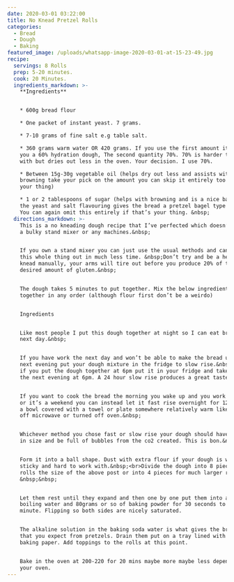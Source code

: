 ```yaml
---
date: 2020-03-01 03:22:00
title: No Knead Pretzel Rolls
categories:
  - Bread
  - Dough
  - Baking
featured_image: /uploads/whatsapp-image-2020-03-01-at-15-23-49.jpg
recipe:
  servings: 8 Rolls
  prep: 5-20 minutes.
  cook: 20 Minutes.
  ingredients_markdown: >-
    **Ingredients**


    * 600g bread flour

    * One packet of instant yeast. 7 grams.

    * 7-10 grams of fine salt e.g table salt.

    * 360 grams warm water OR 420 grams. If you use the first amount it’ll give
    you a 60% hydration dough, The second quantity 70%. 70% is harder to work
    with but dries out less in the oven. Your decision. I use 70%.

    * Between 15g-30g vegetable oil (helps dry out less and assists with
    browning take your pick on the amount you can skip it entirely too if that’s
    your thing)

    * 1 or 2 tablespoons of sugar (helps with browning and is a nice balance to
    the yeast and salt flavouring gives the bread a pretzel bagel type flavour.
    You can again omit this entirely if that’s your thing. &nbsp;
  directions_markdown: >-
    This is a no kneading dough recipe that I’ve perfected which doesn’t require
    a bulky stand mixer or any machines.&nbsp;


    If you own a stand mixer you can just use the usual methods and can knock
    this whole thing out in much less time. &nbsp;Don’t try and be a hero and
    knead manually, your arms will tire out before you produce 20% of the
    desired amount of gluten.&nbsp;


    The dough takes 5 minutes to put together. Mix the below ingredients
    together in any order (although flour first don’t be a weirdo)


    Ingredients


    Like most people I put this dough together at night so I can eat bread the
    next day.&nbsp;


    If you have work the next day and won’t be able to make the bread until the
    next evening put your dough mixture in the fridge to slow rise.&nbsp;<br>So
    if you put the dough together at 6pm put it in your fridge and take it out
    the next evening at 6pm. A 24 hour slow rise produces a great taste.


    If you want to cook the bread the morning you wake up and you work from home
    or it’s a weekend you can instead let it fast rise overnight for 12 hours in
    a bowl covered with a towel or plate somewhere relatively warm like a turned
    off microwave or turned off oven.&nbsp;


    Whichever method you chose fast or slow rise your dough should have doubled
    in size and be full of bubbles from the co2 created. This is bon.&nbsp;


    Form it into a ball shape. Dust with extra flour if your dough is wet or
    sticky and hard to work with.&nbsp;<br>Divide the dough into 8 pieces for
    rolls the size of the above post or into 4 pieces for much larger rolls.
    &nbsp;&nbsp;


    Let them rest until they expand and then one by one put them into a pot of
    boiling water and 80grams or so of baking powder for 30 seconds to to a
    minute. Flipping so both sides are nicely saturated.


    The alkaline solution in the baking soda water is what gives the browning
    that you expect from pretzels. Drain them put on a tray lined with non stick
    baking paper. Add toppings to the rolls at this point.


    Bake in the oven at 200-220 for 20 mins maybe more maybe less depending on
    your oven.
---
```


&nbsp;

&nbsp;

&nbsp;
